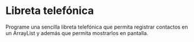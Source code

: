 # Libreta telefónica
Programe una sencilla libreta telefónica que permita registrar contactos en un ArrayList y además que permita mostrarlos en pantalla.

